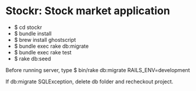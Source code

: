 # Stockr: Stock market application

- $ cd stockr
- $ bundle install
- $ brew install ghostscript
- $ bundle exec rake db:migrate
- $ bundle exec rake test
- $ rake db:seed

Before running server, type
$ bin/rake db:migrate RAILS_ENV=development

If db:migrate SQLException, delete db folder and recheckout project.
